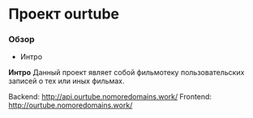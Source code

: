 # Проект ourtube

### Обзор
* Интро

**Интро**
Данный проект являет собой фильмотеку пользовательских записей о тех или иных фильмах.

Backend: http://api.ourtube.nomoredomains.work/
Frontend: http://ourtube.nomoredomains.work/


